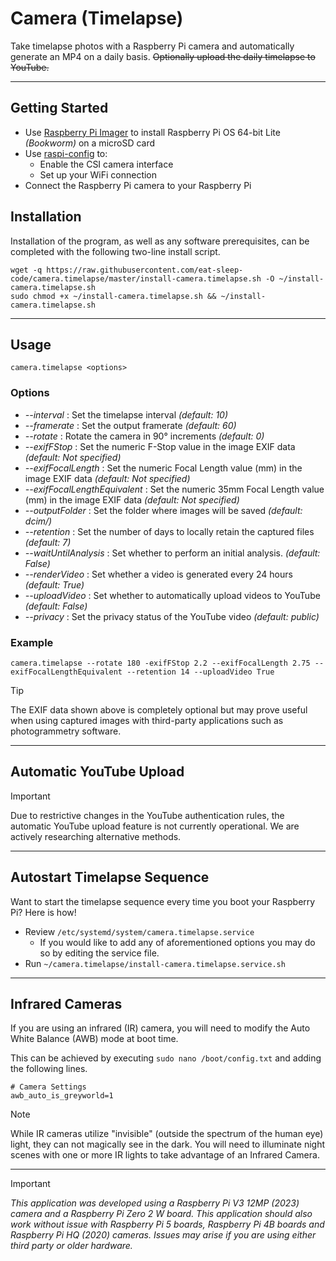 # Camera (Timelapse)
Take timelapse photos with a Raspberry Pi camera and automatically generate an MP4 on a daily basis.  ~~Optionally upload the daily timelapse to YouTube.~~

---

## Getting Started

- Use [Raspberry Pi Imager](https://www.raspberrypi.com/software) to install Raspberry Pi OS 64-bit Lite *(Bookworm)* on a microSD card
- Use [raspi-config](https://www.raspberrypi.org/documentation/configuration/raspi-config.md) to:
  - Enable the CSI camera interface
  - Set up your WiFi connection
- Connect the Raspberry Pi camera to your Raspberry Pi


## Installation

Installation of the program, as well as any software prerequisites, can be completed with the following two-line install script.

```
wget -q https://raw.githubusercontent.com/eat-sleep-code/camera.timelapse/master/install-camera.timelapse.sh -O ~/install-camera.timelapse.sh
sudo chmod +x ~/install-camera.timelapse.sh && ~/install-camera.timelapse.sh
```

---

## Usage
```
camera.timelapse <options>
```

### Options

+ _--interval_ : Set the timelapse interval    *(default: 10)*
+ _--framerate_ : Set the output framerate     *(default: 60)*
+ _--rotate_ : Rotate the camera in 90&deg; increments     *(default: 0)*
+ _--exifFStop_ : Set the numeric F-Stop value in the image EXIF data *(default: Not specified)*
+ _--exifFocalLength_ : Set the numeric Focal Length value (mm) in the image EXIF data *(default: Not specified)*
+ _--exifFocalLengthEquivalent_ : Set the numeric 35mm Focal Length value (mm) in the image EXIF data *(default: Not specified)*
+ _--outputFolder_ : Set the folder where images will be saved     *(default: dcim/)*
+ _--retention_ : Set the number of days to locally retain the captured files    *(default: 7)*
+ _--waitUntilAnalysis_ : Set whether to perform an initial analysis.     *(default: False)*
+ _--renderVideo_ : Set whether a video is generated every 24 hours     *(default: True)*
+ _--uploadVideo_ : Set whether to automatically upload videos to YouTube    *(default: False)*
+ _--privacy_ : Set the privacy status of the YouTube video  *(default: public)*


### Example
```
camera.timelapse --rotate 180 -exifFStop 2.2 --exifFocalLength 2.75 --exifFocalLengthEquivalent --retention 14 --uploadVideo True
```

> [!TIP]
> The EXIF data shown above is completely optional but may prove useful when using captured images with third-party applications such as photogrammetry software.

---

## Automatic YouTube Upload

> [!IMPORTANT]
Due to restrictive changes in the YouTube authentication rules, the automatic YouTube upload feature is not currently operational.   We are actively researching alternative methods.


---

## Autostart Timelapse Sequence
Want to start the timelapse sequence every time you boot your Raspberry Pi?  Here is how!

* Review `/etc/systemd/system/camera.timelapse.service`
   * If you would like to add any of aforementioned options you may do so by editing the service file.
* Run `~/camera.timelapse/install-camera.timelapse.service.sh`

---

## Infrared Cameras
If you are using an infrared (IR) camera, you will need to modify the Auto White Balance (AWB) mode at boot time.

This can be achieved by executing `sudo nano /boot/config.txt` and adding the following lines.

```
# Camera Settings 
awb_auto_is_greyworld=1
```

> [!NOTE]
> While IR cameras utilize "invisible" (outside the spectrum of the human eye) light, they can not magically see in the dark.   You will need to illuminate night scenes with one or more IR lights to take advantage of an Infrared Camera.

---

> [!IMPORTANT]
> *This application was developed using a Raspberry Pi V3 12MP (2023) camera and a Raspberry Pi Zero 2 W board.   This application should also work without issue with Raspberry Pi 5 boards, Raspberry Pi 4B boards and Raspberry Pi HQ (2020) cameras.   Issues may arise if you are using either third party or older hardware.*

